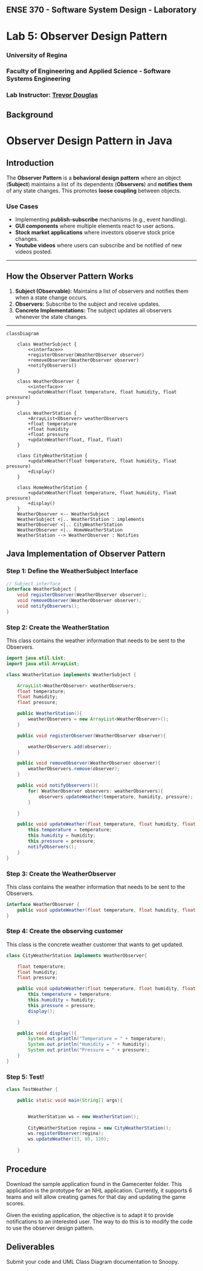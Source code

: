 ## ENSE 370 - Software System Design - Laboratory

# Lab 5: Observer Design Pattern
### University of Regina
### Faculty of Engineering and Applied Science - Software Systems Engineering

### Lab Instructor: [Trevor Douglas](mailto:trevor.douglas@uregina.ca)

## Background
# Observer Design Pattern in Java

## Introduction  
The **Observer Pattern** is a **behavioral design pattern** where an object (**Subject**) maintains a list of its dependents (**Observers**) and **notifies them** of any state changes. This promotes **loose coupling** between objects.  

### **Use Cases**  
- Implementing **publish-subscribe** mechanisms (e.g., event handling).  
- **GUI components** where multiple elements react to user actions.  
- **Stock market applications** where investors observe stock price changes.  
- **Youtube videos** where users can subscribe and be notified of new videos posted.

---

## **How the Observer Pattern Works**  
1. **Subject (Observable):** Maintains a list of observers and notifies them when a state change occurs.  
2. **Observers:** Subscribe to the subject and receive updates.  
3. **Concrete Implementations:** The subject updates all observers whenever the state changes.  

---
```mermaid
classDiagram 
    
    class WeatherSubject {
        <<interface>>
        +registerObserver(WeatherObserver observer)
        +removeObserver(WeatherObserver observer)
        +notifyObservers()
    }

    class WeatherObserver {
        <<interface>>
        +updateWeather(float temperature, float humidity, float pressure)
    }

    class WeatherStation {
        +ArrayList<Observer> weatherObservers
        +float temperature
        +float humidity
        +float pressure
        +updateWeather(float, float, float)
    }

    class CityWeatherStation {
        +updateWeather(float temperature, float humidity, float pressure)
        +display()
    }

    class HomeWeatherStation {
        +updateWeather(float temperature, float humidity, float pressure)
        +display()
    }
    WeatherObserver <-- WeatherSubject
    WeatherSubject <|.. WeatherStation : implements
    WeatherObserver <|.. CityWeatherStation
    WeatherObserver <|.. HomeWeatherStation
    WeatherStation --> WeatherObserver : Notifies

```
## **Java Implementation of Observer Pattern**  

### **Step 1: Define the WeatherSubject Interface**   

```java
// Subject interface
interface WeatherSubject {
    void registerObserver(WeatherObserver observer);
    void removeObserver(WeatherObserver observer);
    void notifyObservers();
}
```

### **Step 2: Create the WeatherStation**
This class contains the weather information that needs to be sent to the Observers.

```java
import java.util.List;
import java.util.ArrayList;

class WeatherStation implements WeatherSubject {

    ArrayList<WeatherObserver> weatherObservers;
    float temperature;
    float humidity;
    float pressure;

    public WeatherStation(){
        weatherObservers = new ArrayList<WeatherObserver>();
    }

    public void registerObserver(WeatherObserver observer){

        weatherObservers.add(observer);
    }

    public void removeObserver(WeatherObserver observer){
        weatherObservers.remove(observer);
    }

    public void notifyObservers(){
        for( WeatherObserver observers: weatherObservers){
            observers.updateWeather(temperature, humidity, pressure);
        }

    }

    public void updateWeather(float temperature, float humidity, float pressure){
        this.temperature = temperature;
        this.humidity = humidity;
        this.pressure = pressure;
        notifyObservers();
    }
}
```

### **Step 3: Create the WeatherObserver**
This class contains the weather information that needs to be sent to the Observers.

```java
interface WeatherObserver {
    public void updateWeather(float temperature, float humidity, float pressure);
}
```

### **Step 4: Create the observing customer**
This class is the concrete weather customer that wants to get updated.
```java
class CityWeatherStation implements WeatherObserver{

    float temperature;
    float humidity;
    float pressure;

    public void updateWeather(float temperature, float humidity, float pressure){
        this.temperature = temperature;
        this.humidity = humidity;
        this.pressure = pressure;
        display();

    }

    public void display(){
        System.out.println("Temperature = " + temperature);
        System.out.println("Humidity = " + humidity);
        System.out.println("Pressure = " + pressure);  
    }
}

```

### **Step 5: Test!**
```java
class TestWeather {

    public static void main(String[] args){


        WeatherStation ws = new WeatherStation();
        
        CityWeatherStation regina = new CityWeatherStation();
        ws.registerObserver(regina);
        ws.updateWeather(13, 80, 120);
        
    }
```

## Procedure
Download the sample application found in the Gamecenter folder. This application is the prototype for an NHL application. Currently, it supports 6 teams and will allow creating games for that day and updating the game scores.

Given the existing application, the objective is to adapt it to provide notifications to an interested user. The way to do this is to modify the code to use the observer design pattern.

## Deliverables
Submit your code and UML Class Diagram documentation to Snoopy.

